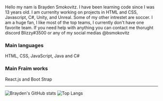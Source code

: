 Hello my nam is Brayden Smokovitz. I have been learning code since I was 13 years old. I am currenlty working on projects in HTML and CSS, Javascript, C#, Unity, and Unreal. Some of my other intrestet are soccer. I am a huge fan, I like most of the top teams, I currently don't have one favorite team. If you need help with anything you can contact me thorught discord Blizzy#3500 or any of my social medias @bsmokovitz

### Main languages
HTML, CSS, JavaScript, Java and C#

### Main Fraim works
React.js and Boot Strap

---
![Brayden's GitHub stats](https://github-readme-stats.vercel.app/api?username=bsmokovitz&show_icons=true&theme=react)
![Top Langs](https://github-readme-stats.vercel.app/api/top-langs/?username=bsmokovitz&layout=compact&theme=react)

